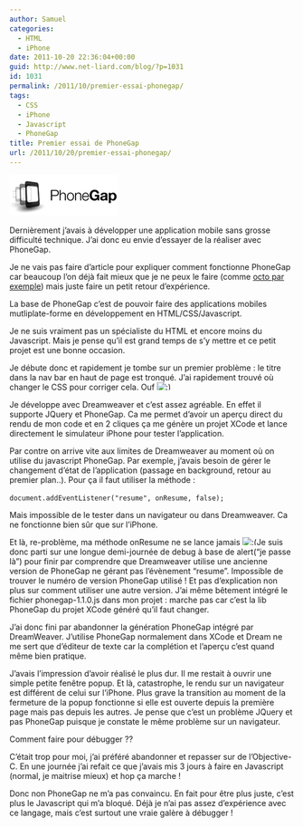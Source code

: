 ```yaml
---
author: Samuel
categories:
  - HTML
  - iPhone
date: 2011-10-20 22:36:04+00:00
guid: http://www.net-liard.com/blog/?p=1031
id: 1031
permalink: /2011/10/premier-essai-phonegap/
tags:
  - CSS
  - iPhone
  - Javascript
  - PhoneGap
title: Premier essai de PhoneGap
url: /2011/10/20/premier-essai-phonegap/
---
```


![photo](/images/uploads/2011/10/PhoneGap.gif)

Dernièrement j&#8217;avais à développer une application mobile sans grosse difficulté technique. J&#8217;ai donc eu envie d&#8217;essayer de la réaliser avec PhoneGap.

Je ne vais pas faire d&#8217;article pour expliquer comment fonctionne PhoneGap car beaucoup l&#8217;on déjà fait mieux que je ne peux le faire (comme [octo par exemple](http://blog.octo.com/applications-mobiles-multi-plateformes-les-approches-phonegap-et-titanium-mobile/)) mais juste faire un petit retour d&#8217;expérience.

La base de PhoneGap c&#8217;est de pouvoir faire des applications mobiles mutliplate-forme en développement en HTML/CSS/Javascript.

Je ne suis vraiment pas un spécialiste du HTML et encore moins du Javascript. Mais je pense qu&#8217;il est grand temps de s&#8217;y mettre et ce petit projet est une bonne occasion.

Je débute donc et rapidement je tombe sur un premier problème : le titre dans la nav bar en haut de page est tronqué. J&#8217;ai rapidement trouvé où changer le CSS pour corriger cela. Ouf <img src="http://www.apptom.fr/wp-includes/images/smilies/simple-smile.png" alt=":)" class="wp-smiley" style="height: 1em; max-height: 1em;" />

Je développe avec Dreamweaver et c&#8217;est assez agréable. En effet il supporte JQuery et PhoneGap. Ca me permet d&#8217;avoir un aperçu direct du rendu de mon code et en 2 cliques ça me génère un projet XCode et lance directement le simulateur iPhone pour tester l&#8217;application.

Par contre on arrive vite aux limites de Dreamweaver au moment où on utilise du javascript PhoneGap. Par exemple, j&#8217;avais besoin de gérer le changement d&#8217;état de l&#8217;application (passage en background, retour au premier plan..). Pour ça il faut utiliser la méthode :

`document.addEventListener("resume", onResume, false);`

Mais impossible de le tester dans un navigateur ou dans Dreamweaver. Ca ne fonctionne bien sûr que sur l&#8217;iPhone.

Et là, re-problème, ma méthode onResume ne se lance jamais  <img src="http://www.apptom.fr/wp-includes/images/smilies/frownie.png" alt=":(" class="wp-smiley" style="height: 1em; max-height: 1em;" />Je suis donc parti sur une longue demi-journée de debug à base de alert(&#8220;je passe là&#8221;) pour finir par comprendre que Dreamweaver utilise une ancienne version de PhoneGap ne gérant pas l&#8217;évènement &#8220;resume&#8221;. Impossible de trouver le numéro de version PhoneGap utilisé ! Et pas d&#8217;explication non plus sur comment utiliser une autre version. J&#8217;ai même bêtement intégré le fichier phonegap-1.1.0.js dans mon projet : marche pas car c&#8217;est la lib PhoneGap du projet XCode généré qu&#8217;il faut changer.

J&#8217;ai donc fini par abandonner la génération PhoneGap intégré par DreamWeaver. J&#8217;utilise PhoneGap normalement dans XCode et Dream ne me sert que d&#8217;éditeur de texte car la complétion et l&#8217;aperçu c&#8217;est quand même bien pratique.

J&#8217;avais l&#8217;impression d&#8217;avoir réalisé le plus dur. Il me restait à ouvrir une simple petite fenêtre popup. Et là, catastrophe, le rendu sur un navigateur est différent de celui sur l&#8217;iPhone. Plus grave la transition au moment de la fermeture de la popup fonctionne si elle est ouverte depuis la première page mais pas depuis les autres. Je pense que c&#8217;est un problème JQuery et pas PhoneGap puisque je constate le même problème sur un navigateur.

Comment faire pour débugger ??

C&#8217;était trop pour moi, j&#8217;ai préféré abandonner et repasser sur de l&#8217;Objective-C. En une journée j&#8217;ai refait ce que j&#8217;avais mis 3 jours à faire en Javascript (normal, je maitrise mieux) et hop ça marche !

Donc non PhoneGap ne m&#8217;a pas convaincu. En fait pour être plus juste, c&#8217;est plus le Javascript qui m&#8217;a bloqué. Déjà je n&#8217;ai pas assez d&#8217;expérience avec ce langage, mais c&#8217;est surtout une vraie galère à débugger !